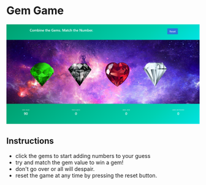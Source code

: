 # Gem Game
![Gem Game Picture](assets/images/gems.png)
## Instructions
- click the gems to start adding numbers to your guess
- try and match the gem value to win a gem!
- don't go over or all will despair.
- reset the game at any time by pressing the reset button.
